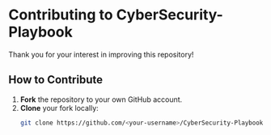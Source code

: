 # Contributing to CyberSecurity-Playbook

Thank you for your interest in improving this repository!  

## How to Contribute

1. **Fork** the repository to your own GitHub account.  
2. **Clone** your fork locally:
   ```bash
   git clone https://github.com/<your-username>/CyberSecurity-Playbook.git
